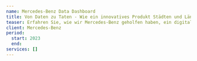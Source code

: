 ```yaml
---
name: Mercedes-Benz Data Dashboard
title: Von Daten zu Taten - Wie ein innovatives Produkt Städten und Ländern die Mobilitätsoptimierung erleichtert
teaser: Erfahren Sie, wie wir Mercedes-Benz geholfen haben, ein digitales Produkt aus über einer halben Milliarde Fahrzeugdaten zu erschaffen, um urbane Mobilität und Infrastrukturen weltweit zu verbessern.
client: Mercedes-Benz
period:
  start: 2023
  end:
services: []
---
```


